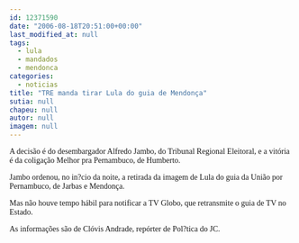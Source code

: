 ```yaml
---
id: 12371590
date: "2006-08-18T20:51:00+00:00"
last_modified_at: null
tags:
  - lula
  - mandados
  - mendonca
categories:
  - noticias
title: "TRE manda tirar Lula do guia de Mendonça"
sutia: null
chapeu: null
autor: null
imagem: null
---
```

<p><FONT face=\"Courier New\"></p>
<p><P><FONT face=Verdana>A decisão é do desembargador Alfredo Jambo, do Tribunal Regional Eleitoral, e a vitória é da coligação </FONT><FONT face=Verdana>Melhor pra Pernambuco, de Humberto.</FONT></P></p>
<p><P><FONT face=Verdana>Jambo ordenou, no in?cio da noite, a retirada da imagem de Lula do guia da União por Pernambuco, de Jarbas e Mendonça.</FONT></P></p>
<p><P><FONT face=Verdana>Mas não houve tempo hábil para notificar a TV Globo, que retransmite o guia de TV no Estado.</FONT></P></p>
<p><P><FONT face=Verdana>As informações são de Clóvis Andrade, repórter de Pol?tica do JC.</FONT></P></FONT> </p>

